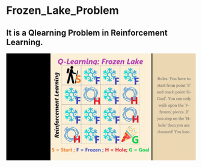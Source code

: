 # Frozen_Lake_Problem

## It is a Qlearning Problem in Reinforcement Learning.

<img src=frozen_lake.jpg>
